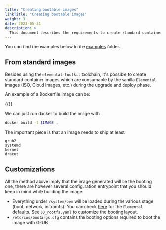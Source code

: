 ```yaml
---
title: "Creating bootable images"
linkTitle: "Creating bootable images"
weight: 3
date: 2023-05-31
description: >
  This document describes the requirements to create standard container images that can be used for `Elemental` deployments
---
```



You can find the examples below in the [examples](https://github.com/rancher/elemental-toolkit/tree/main/examples) folder.

## From standard images

Besides using the `elemental-toolkit` toolchain, it's possible to create standard container images which are consumable by the vanilla `Elemental` images (ISO, Cloud Images, etc.) during the upgrade and deploy phase.

An example of a Dockerfile image can be:


{{<githubembed repo="rancher/elemental-toolkit" file="examples/green/Dockerfile" lang="Dockerfile">}}

We can just run docker to build the image with 

```bash
docker build -t $IMAGE .
```

The important piece is that an image needs to ship at least:

```
grub2
systemd
kernel
dracut
```

## Customizations

All the method above imply that the image generated will be the booting one, there are however several configuration entrypoint that you should keep in mind while building the image:

- Everything under `/system/oem` will be loaded during the various stage (boot, network, initramfs). You can check [here](https://github.com/rancher/elemental-toolkit/tree/e411d8b3f0044edffc6fafa39f3097b471ef46bc/packages/cloud-config/oem) for the `Elemental` defaults. See `00_rootfs.yaml` to customize the booting layout.
- `/etc/cos/bootargs.cfg` contains the booting options required to boot the image with GRUB
